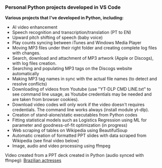 ### Personal Python projects developed in VS Code

**Various projects that I've developed in Python, including:**
- AI video enhancement
- Speech recognition and transcription/translation (PT to EN)
- Upward pitch shifting of speech (baby voice)
- Play counts syncing between iTunes and Windows Media Player
- Moving MP3 files under their right folder and creating complete log files with changes.
- Search, download and attachment of MP3 artwork (Apple or Discogs), with log files creation.
- Searching and populating MP3 tags on the Discogs website automatically
- Making MP3 tag names in sync with the actual file names (to detect and resolve conflicts)
- Downloading of videos from Youtube (use "YT-DLP CMD LINE.txt" to see command line usage, as Youtube credentials may be needed and are taken from browser cookies). 
- Download video codes will only work if the video doesn't requires credentials. The command line works always (install module yt-dlp).
- Creation of stand-alone/static executables from Python codes
- Fitting statistical models such as Logistics Regression using ML for parameter and goodness-of-fit optimization (in progress)
- Web scraping of tables on Wikipedia using BeautifulSoup
- Automatic creation of formatted PPT slides with data scraped from Wikipedia (see final video below)
- Image, audio and video processing using ffmpeg

Video created from a PPT deck created in Python (audio synced with ffmpeg):
[Brazilian actresses](https://drive.google.com/file/d/1l_Zxaq1p-71HO2b6AdjMkAQa74wRyHxH/view?usp=sharing)

